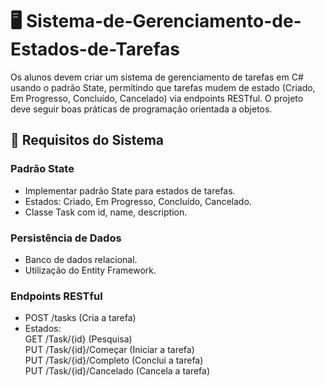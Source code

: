 # 🖥️ Sistema-de-Gerenciamento-de-Estados-de-Tarefas
Os alunos devem criar um sistema de gerenciamento de tarefas em C# usando o padrão State, permitindo que tarefas mudem de estado (Criado, Em Progresso, Concluído, Cancelado) via endpoints RESTful. O projeto deve seguir boas práticas de programação orientada a objetos.

## 🚨 Requisitos do Sistema

### Padrão State
- Implementar padrão State para estados de tarefas.
- Estados: Criado, Em Progresso, Concluído, Cancelado.
- Classe Task com id, name, description.

### Persistência de Dados
- Banco de dados relacional.
- Utilização do Entity Framework.

### Endpoints RESTful
- POST /tasks (Cria a tarefa)
- Estados:
<br> GET /Task/{id} (Pesquisa)
<br> PUT /Task/{id}/Começar (Iniciar a tarefa)
<br> PUT /Task/{id}/Completo (Conclui a tarefa)
<br> PUT /Task/{id}/Cancelado (Cancela a tarefa)
